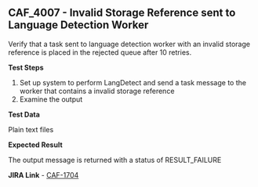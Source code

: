 ## CAF_4007 - Invalid Storage Reference sent to Language Detection Worker ##

Verify that a task sent to language detection worker with an invalid storage reference is placed in the rejected queue after 10 retries.

**Test Steps**

1. Set up system to perform LangDetect and send a task message to the worker that contains a invalid storage reference
2. Examine the output

**Test Data**

Plain text files

**Expected Result**

The output message is returned with a status of RESULT_FAILURE

**JIRA Link** - [CAF-1704](https://jira.autonomy.com/browse/CAF-1704)




